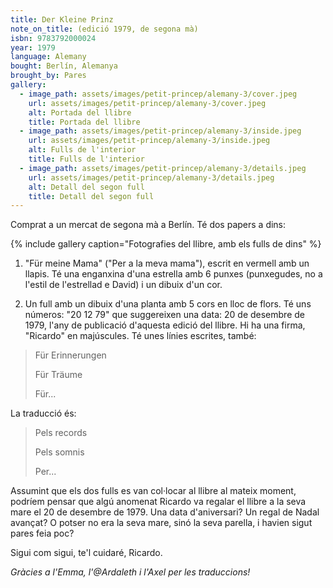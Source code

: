 ```yaml
---
title: Der Kleine Prinz
note_on_title: (edició 1979, de segona mà)
isbn: 9783792000024
year: 1979
language: Alemany
bought: Berlín, Alemanya
brought_by: Pares
gallery:
  - image_path: assets/images/petit-princep/alemany-3/cover.jpeg
    url: assets/images/petit-princep/alemany-3/cover.jpeg
    alt: Portada del llibre
    title: Portada del llibre
  - image_path: assets/images/petit-princep/alemany-3/inside.jpeg
    url: assets/images/petit-princep/alemany-3/inside.jpeg
    alt: Fulls de l'interior
    title: Fulls de l'interior
  - image_path: assets/images/petit-princep/alemany-3/details.jpeg
    url: assets/images/petit-princep/alemany-3/details.jpeg
    alt: Detall del segon full
    title: Detall del segon full
---
```


Comprat a un mercat de segona mà a Berlín. Té dos papers a dins:

{% include gallery caption="Fotografies del llibre, amb els fulls de dins" %}

1. "Für meine Mama" ("Per a la meva mama"), escrit en vermell amb un llapis. Té una enganxina d'una estrella amb 6 punxes (punxegudes, no a l'estil de l'estrellad e David) i un dibuix d'un cor.

1. Un full amb un dibuix d'una planta amb 5 cors en lloc de flors. Té uns números: "20 12 79" que suggereixen una data: 20 de desembre de 1979, l'any de publicació d'aquesta edició del llibre. Hi ha una firma, "Ricardo" en majúscules. Té unes línies escrites, també:

> Für Erinnerungen
>
> Für Träume
>
> Für...

La traducció és:

> Pels records
>
> Pels somnis
>
> Per...

Assumint que els dos fulls es van col·locar al llibre al mateix moment, podríem pensar que algú anomenat Ricardo va regalar el llibre a la seva mare el 20 de desembre de 1979. Una data d'aniversari? Un regal de Nadal avançat? O potser no era la seva mare, sinó la seva parella, i havien sigut pares feia poc?

Sigui com sigui, te'l cuidaré, Ricardo.

*Gràcies a l'Emma, l'@Ardaleth i l'Axel per les traduccions!*
